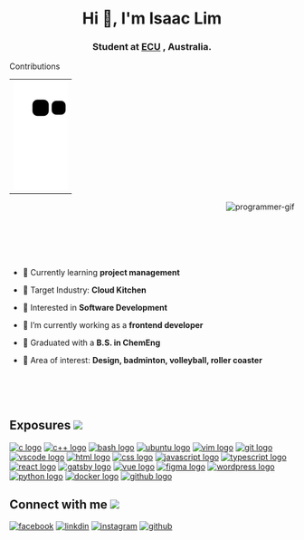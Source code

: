 <!--
**IsaaacLim/IsaaacLim** is a ✨ _special_ ✨ repository because its `README.md` (this file) appears on your GitHub profile.
-->

<h1 align="center">Hi 👋, I'm Isaac Lim</h1>
<h3 align="center">
  <a>Student at</a> 
  <a href="https://www.ecu.edu.au/">ECU</a>
  <a>, Australia.</a>
</h3>

<!--
Snake-eating contribution graph:
https://youtu.be/MZT37vCQ-4Y
https://dev.to/mishmanners/how-to-enable-github-actions-on-your-profile-readme-for-a-contribution-graph-4l66

Creating borders around (GitHub strips out CSS):
https://newbedev.com/is-it-possible-to-add-border-to-image-in-github-markdown
-->
<p>Contributions</p>
<table><tr><td>
<img src = "https://github.com/IsaaacLim/IsaaacLim/blob/output/github-contribution-grid-snake.svg">
</td></tr></table>
  
<p><img align="right" src="https://user-images.githubusercontent.com/75291303/148899465-10ca2abe-cf1f-4d40-97e2-df814ab7aee7.gif" alt="programmer-gif" /></p>

<br>
<br>
<br>
<br>
<br>
<br>

- 🥩 Currently learning **project management**

- 🍊 Target Industry: **Cloud Kitchen**

- 🧀 Interested in **Software Development**

- 🥑 I’m currently working as a **frontend developer**

- 🧊 Graduated with a **B.S. in ChemEng**

- 🍇 Area of interest: **Design, badminton, volleyball, roller coaster**

<br>
<br>
<br>

<!---
Programming language icons:
https://devicon.dev/
--->
<h2> Exposures <img src="https://user-images.githubusercontent.com/75291303/148883361-8462997e-2ba2-48cd-a950-620220ff09bb.gif" width="32"></h2>

<a href="#"><img width="36" alt="c logo" src="https://cdn.jsdelivr.net/gh/devicons/devicon/icons/c/c-original.svg"/></a>
<a href="#"><img width="36" alt="c++ logo" src="https://cdn.jsdelivr.net/gh/devicons/devicon/icons/cplusplus/cplusplus-original.svg"/><a>
<a href="#"><img width="36" alt="bash logo" src="https://cdn.jsdelivr.net/gh/devicons/devicon/icons/bash/bash-original.svg"/></a>
<a href="#"><img width="36" alt="ubuntu logo" src="https://cdn.jsdelivr.net/gh/devicons/devicon/icons/ubuntu/ubuntu-plain.svg"/></a>
<a href="#"><img width="36" alt="vim logo" src="https://cdn.jsdelivr.net/gh/devicons/devicon/icons/vim/vim-original.svg"/></a>
<a href="#"><img width="36" alt="git logo" src="https://cdn.jsdelivr.net/gh/devicons/devicon/icons/git/git-original.svg"/></a>
<a href="#"><img width="36" alt="vscode logo" src="https://cdn.jsdelivr.net/gh/devicons/devicon/icons/vscode/vscode-original.svg"/></a>
<a href="#"><img width="36" alt="html logo" src="https://cdn.jsdelivr.net/gh/devicons/devicon/icons/html5/html5-original.svg"/></a>
<a href="#"><img width="36" alt="css logo" src="https://cdn.jsdelivr.net/gh/devicons/devicon/icons/css3/css3-original.svg"/></a>
<a href="#"><img width="36" alt="javascript logo" src="https://cdn.jsdelivr.net/gh/devicons/devicon/icons/javascript/javascript-original.svg"/></a>
<a href="#"><img width="36" alt="typescript logo" src="https://cdn.jsdelivr.net/gh/devicons/devicon/icons/typescript/typescript-original.svg"/></a>
<a href="#"><img width="36" alt="react logo" src="https://cdn.jsdelivr.net/gh/devicons/devicon/icons/react/react-original.svg"/></a>
<a href="#"><img width="36" alt="gatsby logo" src="https://cdn.jsdelivr.net/gh/devicons/devicon/icons/gatsby/gatsby-plain.svg"/></a>
<a href="#"><img width="36" alt="vue logo" src="https://cdn.jsdelivr.net/gh/devicons/devicon/icons/vuejs/vuejs-original.svg"/></a>
<a href="#"><img width="36" alt="figma logo" src="https://cdn.jsdelivr.net/gh/devicons/devicon/icons/figma/figma-original.svg"/></a>
<a href="#"><img width="36" alt="wordpress logo" src="https://cdn.jsdelivr.net/gh/devicons/devicon/icons/wordpress/wordpress-plain.svg"/></a>
<a href="#"><img width="36" alt="python logo" src="https://cdn.jsdelivr.net/gh/devicons/devicon/icons/python/python-original.svg"/></a>
<a href="#"><img width="36" alt="docker logo" src="https://cdn.jsdelivr.net/gh/devicons/devicon/icons/docker/docker-original.svg" /></a>
<a href="#"><img width="36" alt="github logo" src="https://cdn.jsdelivr.net/gh/devicons/devicon/icons/github/github-original.svg"/></a>

<!---
Social media icons:
https://buffer.com/library/social-media-icons/
--->
<h2> Connect with me <img src="https://user-images.githubusercontent.com/75291303/148881839-962cd91a-4e09-4c00-9871-0ccdb71e4798.gif" width="100"></h2>
<a href="https://www.facebook.com/isaaacLim" target="_blank" rel="noopener noreferrer"><img width="36" alt="facebook" src="https://user-images.githubusercontent.com/75291303/148883071-b7e23004-4280-48b5-9960-e7bc39a02762.png"></a>
<a href="https://www.linkedin.com/in/isaaclimjj/" target="_blank" rel="noopener noreferrer"><img width="36" alt="linkdin" src="https://user-images.githubusercontent.com/75291303/148882971-9c954f70-c48e-4485-92c6-b8722e200b7a.png"></a>
<a href="https://www.instagram.com/isaaaclim/?hl=en" target="_blank" rel="noopener noreferrer"><img width="36" alt="instagram" src="https://user-images.githubusercontent.com/75291303/148883067-58ccbf5d-71fc-43e6-af78-01e258a63fc7.png"></a>
<a href="https://github.com/IsaaacLim" target="_blank" rel="noopener noreferrer"><img width="36" alt="github" src="https://user-images.githubusercontent.com/75291303/148883180-5f60ae40-4eb8-4863-8239-e0f7a29955e0.png"></a>
